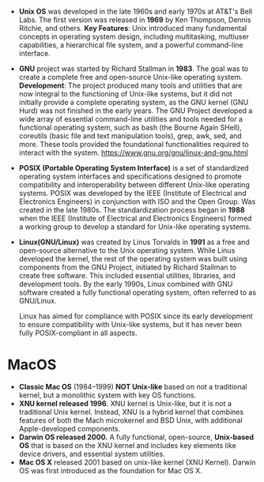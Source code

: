 - **Unix OS** was developed in the late 1960s and early 1970s at AT&T's Bell Labs. The first version was released in **1969** by Ken Thompson, Dennis Ritchie, and others. **Key Features**: Unix introduced many fundamental concepts in operating system design, including multitasking, multiuser capabilities, a hierarchical file system, and a powerful command-line interface.
  
- **GNU** project was started by Richard Stallman in **1983**. The goal was to create a complete free and open-source Unix-like operating system. **Development**: The project produced many tools and utilities that are now integral to the functioning of Unix-like systems, but it did not initially provide a complete operating system, as the GNU kernel (GNU Hurd) was not finished in the early years. The GNU Project developed a wide array of essential command-line utilities and tools needed for a functional operating system, such as bash (the Bourne Again SHell), coreutils (basic file and text manipulation tools), grep, awk, sed, and more. These tools provided the foundational functionalities required to interact with the system. https://www.gnu.org/gnu/linux-and-gnu.html
  
- **POSIX (Portable Operating System Interface)** is a set of standardized operating system interfaces and specifications designed to promote compatibility and interoperability between different Unix-like operating systems. POSIX was developed by the IEEE (Institute of Electrical and Electronics Engineers) in conjunction with ISO and the Open Group. Was created in the late 1980s. The standardization process began in **1988** when the IEEE (Institute of Electrical and Electronics Engineers) formed a working group to develop a standard for Unix-like operating systems.

- **Linux(GNU/Linux)** was created by Linus Torvalds in **1991** as a free and open-source alternative to the Unix operating system. While Linus developed the kernel, the rest of the operating system was built using components from the GNU Project, initiated by Richard Stallman to create free software. This included essential utilities, libraries, and development tools. By the early 1990s, Linux combined with GNU software created a fully functional operating system, often referred to as GNU/Linux.

  Linux has aimed for compliance with POSIX since its early development to ensure compatibility with Unix-like systems, but it has never been fully POSIX-compliant in all aspects.

# MacOS

- **Classic Mac OS** (1984–1999) **NOT Unix-like** based on not a traditional kernel, but a monolithic system with key OS functions.
- **XNU kernel released 1996**. XNU kernel is Unix-like, but it is not a traditional Unix kernel. Instead, XNU is a hybrid kernel that combines features of both the Mach microkernel and BSD Unix, with additional Apple-developed components.
- **Darwin OS released 2000.** A fully functional, open-source, **Unix-based OS** that is based on the XNU kernel and includes key elements like device drivers, and essential system utilities.
- **Mac OS X** released 2001 based on unix-like kernel (XNU Kernel). Darwin OS was first introduced as the foundation for Mac OS X.
